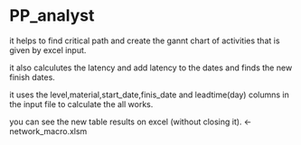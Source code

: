 # PP_analyst

it helps to find critical path and create the gannt chart of activities that is given by excel input.

it also calculutes the latency and add latency to the dates and finds the new finish dates. 

it uses the level,material,start_date,finis_date and leadtime(day) columns in the input file to calculate the all works.

you can see the new table results on excel (without closing it).  <-network_macro.xlsm

